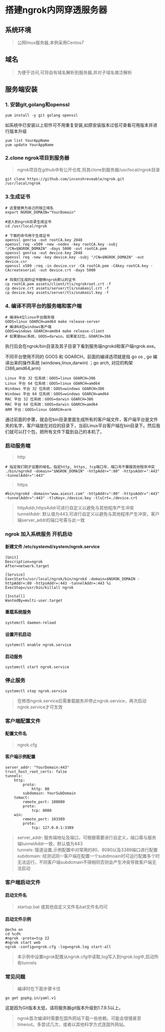 # 搭建ngrok内网穿透服务器

## 系统环境
> 公网linux服务器,本例采用Centos7  

## 域名
> 为便于访问,可将自有域名解析到服务器,并对子域名做泛解析  

## 服务端安装

### 1. 安装git,golang和openssl

~~~
yum install -y git golang openssl
~~~

如系统中已安装以上软件可不用重复安装,如原安装版本过低可查看可用版本并进行版本升级  

~~~
yum list YourAppName
yum update YourAppName
~~~

### 2.clone ngrok项目到服务器

> ngrok项目在github中有公开仓库,将其clone到服务器/usr/local/ngrok目录  

~~~
git clone https://github.com/inconshreveable/ngrok.git /usr/local/ngrok
~~~

### 3.生成证书

~~~
# 这里替换为自己的独立域名
export NGROK_DOMAIN="YourDomain"

#进入到ngrok目录生成证书
cd /usr/local/ngrok

# 下面的命令用于生成证书
openssl genrsa -out rootCA.key 2048
openssl req -x509 -new -nodes -key rootCA.key -subj "/CN=$NGROK_DOMAIN" -days 5000 -out rootCA.pem
openssl genrsa -out device.key 2048
openssl req -new -key device.key -subj "/CN=$NGROK_DOMAIN" -out device.csr
openssl x509 -req -in device.csr -CA rootCA.pem -CAkey rootCA.key -CAcreateserial -out device.crt -days 5000

# 将我们生成的证书替换ngrok默认的证书
cp rootCA.pem assets/client/tls/ngrokroot.crt -f
cp device.crt assets/server/tls/snakeoil.crt -f
cp device.key assets/server/tls/snakeoil.key -f
~~~

### 4. 编译不同平台的服务端和客户端

~~~
# 编译64位linux平台服务端
GOOS=linux GOARCH=amd64 make release-server
# 编译64位windows客户端
GOOS=windows GOARCH=amd64 make release-client
# 如果是mac系统，GOOS=darwin。如果是32位，GOARCH=386
~~~

执行后会在ngrok/bin目录及其子目录下看到服务端ngrokd和客户端ngrok.exe。  

不同平台使用不同的 GOOS 和 GOARCH，前面的编译选项就是指 go os , go 编译出来的操作系统 (windows,linux,darwin) ；go arch, 对应的构架 (386,amd64,arm)  
~~~
Linux 平台 32 位系统：GOOS=linux GOARCH=386
Linux 平台 64 位系统：GOOS=linux GOARCH=amd64
Windows 平台 32 位系统：GOOS=windows GOARCH=386
Windows 平台 64 位系统：GOOS=windows GOARCH=amd64
MAC 平台 32 位系统：GOOS=darwin GOARCH=386
MAC 平台 64 位系统：GOOS=darwin GOARCH=amd64
ARM 平台：GOOS=linux GOARCH=arm
~~~

通过前面的步骤，就会在bin目录里面生成所有的客户端文件，客户端平台是文件夹的名字，客户端放在对应的目录下，当前Linux平台客户端在bin目录下。然后我们就可以打个包，把所有文件下载到自己的本机了。  

### 启动服务端

> http  
~~~
# 指定我们刚才设置的域名，指定http, https, tcp端口号，端口号不要跟其他程序冲突
./bin/ngrokd -domain="$NGROK_DOMAIN" -httpAddr=":80" -httpsAddr=":443" -tunnelAddr=":443"
~~~

> https  
~~~
#bin/ngrokd -domain="www.aiesst.com" -httpAddr=":80" -httpsAddr=":443" -tunnelAddr=":443" -tlsKey=./device.key -tlsCrt=./device.crt
~~~

> httpAddr,httpsAddr可进行自定义以避免与其他程序产生冲突  
> tunnelAddr: 默认值为443,可进行自定义以避免与其他程序产生冲突，客户端server_addr的端口号需与此一致  

### ngrok 加入系统服务 开机启动

#### 新建文件 /etc/systemd/system/ngrok.service  

~~~
[Unit]
Description=ngrok
After=network.target

[Service]
ExecStart=/usr/local/ngrok/bin/ngrokd -domain=$NGROK_DOMAIN -httpAddr=:80 -httpsAddr=:443 -tunnelAddr=:443 %i
ExecStop=/usr/bin/killall ngrok

[Install]
WantedBy=multi-user.target
~~~

#### 重载系统服务

~~~
systemctl daemon-reload
~~~

#### 设置开机启动

~~~
systemctl enable ngrok.service
~~~

#### 启动服务

~~~
systemctl start ngrok.service
~~~

### 停止服务

~~~
systemctl stop ngrok.service
~~~

> 在修改ngrok.service后需重载服务并停止ngrok.service，再次启动ngrok.service才可生效  

### 客户端配置文件

#### 配置文件名
> ngrok.cfg  

#### 客户端示例配置

~~~
server_addr: "YourDomain:443"
trust_host_root_certs: false
tunnels:
    http:
        proto:
            http: 80
        subdomain: YourSubDomain
    tomact:
        remote_port: 108080
        proto:
            tcp: 8080
    win:
        remote_port: 103389
        proto:
            tcp: 127.0.0.1:3389
~~~

> server_addr: 服务端地址及端口，可根据需要进行自定义，端口需与服务端tunnelAddr一致，默认值为443  
> tunnels: 隧道设置,示例配置中对常用的80、8080以及3389端口进行配置  
> subdomain: 经测试同一客户端在配置一个subdmoain时可运行配置多个时无法运行，不同客户端subdomain不得相同否则会产生冲突导致客户端无法启动  


### 客户端启动文件

#### 启动文件名

> startup.bat 或其他自定义文件名bat文件名均可  

#### 启动文件示例

~~~
@echo on
cd %cd%
#ngrok -proto=tcp 22
#ngrok start web
ngrok -config=ngrok.cfg -log=ngrok.log start-all
~~~

> 本示例中设置ngrok配置从ngrok.cfg中读取,log写入到ngrok.log中,启动所有tunnels

### 常见问题

> 编译时在下面步骤卡住  

~~~
go get gopkg.in/yaml.v1
~~~

这是因为Git版本太低，请将服务器git版本升级到1.7.9.5以上。  

> ngrok首次编译时需要在国外网站下载一些依赖。可能会很慢甚至timeout。多尝试几次，或者以其他科学方式连国外网站。  
